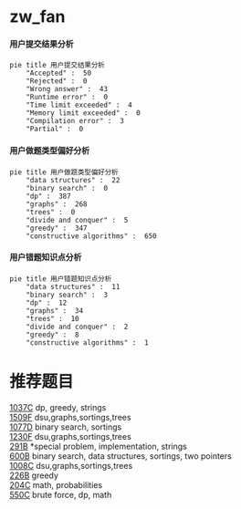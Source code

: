 # zw_fan

<!-- tabs:start -->



#### **用户提交结果分析**

```mermaid
pie title 用户提交结果分析
    "Accepted" :  50
    "Rejected" :  0
    "Wrong answer" :  43
    "Runtime error" :  0
    "Time limit exceeded" :  4
    "Memory limit exceeded" :  0
    "Compilation error" :  3
    "Partial" :  0
```

#### **用户做题类型偏好分析**

```mermaid
pie title 用户做题类型偏好分析
    "data structures" :  22
    "binary search" :  0
    "dp" :  387
    "graphs" :  268
    "trees" :  0
    "divide and conquer" :  5
    "greedy" :  347
    "constructive algorithms" :  650
```
#### **用户错题知识点分析**

```mermaid
pie title 用户错题知识点分析
    "data structures" :  11
    "binary search" :  3
    "dp" :  12
    "graphs" :  34
    "trees" :  10
    "divide and conquer" :  2
    "greedy" :  8
    "constructive algorithms" :  1
```



<!-- tabs:end -->
# 推荐题目
[1037C](https://codeforces.com/contest/1037/problem/C)		dp,
                        greedy,
                        strings		  
[1509F](https://codeforces.com/contest/1509/problem/F)		dsu,graphs,sortings,trees		  
[1077D](https://codeforces.com/contest/1077/problem/D)		binary search,
                        sortings		  
[1230F](https://codeforces.com/contest/1230/problem/F)		dsu,graphs,sortings,trees		  
[291B](https://codeforces.com/contest/291/problem/B)		*special problem,
                        implementation,
                        strings		  
[600B](https://codeforces.com/contest/600/problem/B)		binary search,
                        data structures,
                        sortings,
                        two pointers		  
[1008C](https://codeforces.com/contest/1008/problem/C)		dsu,graphs,sortings,trees		  
[226B](https://codeforces.com/contest/226/problem/B)		greedy		  
[204C](https://codeforces.com/contest/204/problem/C)		math,
                        probabilities		  
[550C](https://codeforces.com/contest/550/problem/C)		brute force,
                        dp,
                        math		  
